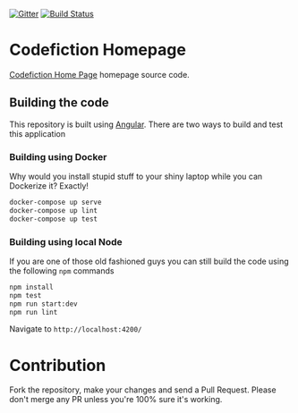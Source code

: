 [![Gitter](https://badges.gitter.im/codefiction/codefiction-tech.svg)](https://gitter.im/codefiction/codefiction-tech?utm_source=badge&utm_medium=badge&utm_campaign=pr-badge&utm_content=badge)
[![Build Status](https://semaphoreci.com/api/v1/lazycoder/codefiction-tech/branches/master/badge.svg)](https://semaphoreci.com/lazycoder/codefiction-tech)
# Codefiction Homepage

[Codefiction Home Page](http://www.codefiction.tech) homepage source code.

## Building the code
This repository is built using [Angular](angular.io). There are two ways to build and test this application

### Building using Docker
Why would you install stupid stuff to your shiny laptop while you can Dockerize it? Exactly!

```sh
docker-compose up serve
docker-compose up lint
docker-compose up test
```

### Building using local Node
If you are one of those old fashioned guys you can still build the code using the following `npm` commands

```sh
npm install
npm test
npm run start:dev
npm run lint
```

Navigate to `http://localhost:4200/`

# Contribution
Fork the repository, make your changes and send a Pull Request. Please don't merge any PR unless you're 100% sure it's working.
